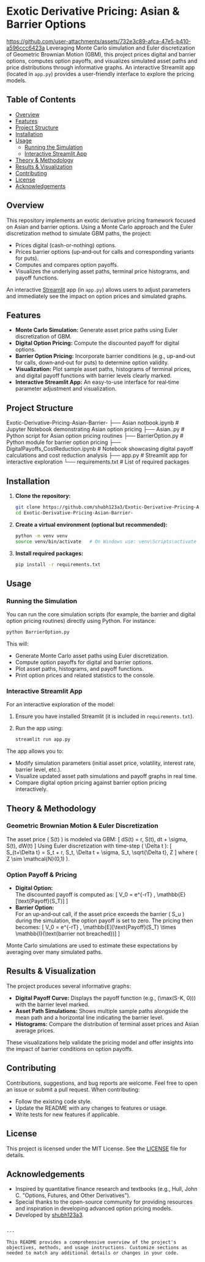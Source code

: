  
# Exotic Derivative Pricing: Asian & Barrier Options
https://github.com/user-attachments/assets/732e3c89-afca-47e5-b410-a596ccc6423a
Leveraging Monte Carlo simulation and Euler discretization of Geometric Brownian Motion (GBM), this project prices digital and barrier options, computes option payoffs, and visualizes simulated asset paths and price distributions through informative graphs. An interactive Streamlit app (located in `app.py`) provides a user-friendly interface to explore the pricing models.

## Table of Contents

- [Overview](#overview)
- [Features](#features)
- [Project Structure](#project-structure)
- [Installation](#installation)
- [Usage](#usage)
  - [Running the Simulation](#running-the-simulation)
  - [Interactive Streamlit App](#interactive-streamlit-app)
- [Theory & Methodology](#theory--methodology)
- [Results & Visualization](#results--visualization)
- [Contributing](#contributing)
- [License](#license)
- [Acknowledgements](#acknowledgements)

## Overview

This repository implements an exotic derivative pricing framework focused on Asian and barrier options. Using a Monte Carlo approach and the Euler discretization method to simulate GBM paths, the project:
- Prices digital (cash-or-nothing) options.
- Prices barrier options (up‑and‑out for calls and corresponding variants for puts).
- Computes and compares option payoffs.
- Visualizes the underlying asset paths, terminal price histograms, and payoff functions.

An interactive [Streamlit](https://streamlit.io/) app (in `app.py`) allows users to adjust parameters and immediately see the impact on option prices and simulated graphs.

## Features

- **Monte Carlo Simulation:** Generate asset price paths using Euler discretization of GBM.
- **Digital Option Pricing:** Compute the discounted payoff for digital options.
- **Barrier Option Pricing:** Incorporate barrier conditions (e.g., up-and‑out for calls, down‑and‑out for puts) to determine option validity.
- **Visualization:** Plot sample asset paths, histograms of terminal prices, and digital payoff functions with barrier levels clearly marked.
- **Interactive Streamlit App:** An easy-to-use interface for real‑time parameter adjustment and visualization.

## Project Structure


Exotic-Derivative-Pricing-Asian-Barrier-
├── Asian notbook.ipynb         # Jupyter Notebook demonstrating Asian option pricing
├── Asian..py                   # Python script for Asian option pricing routines
├── BarrierOption.py            # Python module for barrier option pricing
├── DigitalPayoffs_CostReduction.ipynb  # Notebook showcasing digital payoff calculations and cost reduction analysis
├── app.py                      # Streamlit app for interactive exploration
└── requirements.txt            # List of required packages


## Installation

1. **Clone the repository:**

   ```bash
   git clone https://github.com/shubh123a3/Exotic-Derivative-Pricing-Asian-Barrier-.git
   cd Exotic-Derivative-Pricing-Asian-Barrier-
   ```

2. **Create a virtual environment (optional but recommended):**

   ```bash
   python -m venv venv
   source venv/bin/activate   # On Windows use: venv\Scripts\activate
   ```

3. **Install required packages:**

   ```bash
   pip install -r requirements.txt
   ```

## Usage

### Running the Simulation

You can run the core simulation scripts (for example, the barrier and digital option pricing routines) directly using Python. For instance:

```bash
python BarrierOption.py
```

This will:
- Generate Monte Carlo asset paths using Euler discretization.
- Compute option payoffs for digital and barrier options.
- Plot asset paths, histograms, and payoff functions.
- Print option prices and related statistics to the console.

### Interactive Streamlit App

For an interactive exploration of the model:
1. Ensure you have installed Streamlit (it is included in `requirements.txt`).
2. Run the app using:

   ```bash
   streamlit run app.py
   ```

The app allows you to:
- Modify simulation parameters (initial asset price, volatility, interest rate, barrier level, etc.).
- Visualize updated asset path simulations and payoff graphs in real time.
- Compare digital option pricing against barrier option pricing interactively.

## Theory & Methodology





### Geometric Brownian Motion & Euler Discretization

The asset price \( S(t) \) is modeled via GBM:
\[
dS(t) = r\, S(t)\, dt + \sigma\, S(t)\, dW(t)
\]
Using Euler discretization with time-step \( \Delta t \):
\[
S_{t+\Delta t} = S_t + r\, S_t\, \Delta t + \sigma\, S_t\, \sqrt{\Delta t}\, Z
\]
where \( Z \sim \mathcal{N}(0,1) \).

### Option Payoff & Pricing

- **Digital Option:**  
  The discounted payoff is computed as:
  \[
  V_0 = e^{-rT} \, \mathbb{E}[\text{Payoff}(S_T)]
  \]
- **Barrier Option:**  
  For an up‑and‑out call, if the asset price exceeds the barrier \( S_u \) during the simulation, the option payoff is set to zero. The pricing then becomes:
  \[
  V_0 = e^{-rT} \, \mathbb{E}[\text{Payoff}(S_T) \times \mathbb{I}(\text{barrier not breached})]
  \]

Monte Carlo simulations are used to estimate these expectations by averaging over many simulated paths.

## Results & Visualization

The project produces several informative graphs:
- **Digital Payoff Curve:** Displays the payoff function (e.g., \(\max(S-K, 0)\)) with the barrier level marked.
- **Asset Path Simulations:** Shows multiple sample paths alongside the mean path and a horizontal line indicating the barrier level.
- **Histograms:** Compare the distribution of terminal asset prices and Asian average prices.

These visualizations help validate the pricing model and offer insights into the impact of barrier conditions on option payoffs.

## Contributing

Contributions, suggestions, and bug reports are welcome. Feel free to open an issue or submit a pull request. When contributing:
- Follow the existing code style.
- Update the README with any changes to features or usage.
- Write tests for new features if applicable.

## License

This project is licensed under the MIT License. See the [LICENSE](LICENSE) file for details.

## Acknowledgements

- Inspired by quantitative finance research and textbooks (e.g., Hull, John C. "Options, Futures, and Other Derivatives").
- Special thanks to the open-source community for providing resources and inspiration in developing advanced option pricing models.
- Developed by [shubh123a3](https://github.com/shubh123a3).

```

---

This README provides a comprehensive overview of the project's objectives, methods, and usage instructions. Customize sections as needed to match any additional details or changes in your code.
